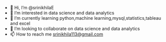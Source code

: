 - 👋 Hi, I’m @srinikhilaE
- 👀 I’m interested in data science and data analytics
- 🌱 I’m currently learning python,machine learning,mysql,statistics,tableau and excel
- 💞️ I’m looking to collaborate on data science and data analytics
- 📫 How to reach me srinikhila113@gmail.com

<!---
srinikhilaE/srinikhilaE is a ✨ special ✨ repository because its `README.md` (this file) appears on your GitHub profile.
You can click the Preview link to take a look at your changes.
--->
